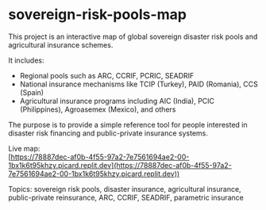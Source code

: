 # sovereign-risk-pools-map
This project is an interactive map of global sovereign disaster risk pools and agricultural insurance schemes.

It includes:
- Regional pools such as ARC, CCRIF, PCRIC, SEADRIF
- National insurance mechanisms like TCIP (Turkey), PAID (Romania), CCS (Spain)
- Agricultural insurance programs including AIC (India), PCIC (Philippines), Agroasemex (Mexico), and others

The purpose is to provide a simple reference tool for people interested in disaster risk financing and public-private insurance systems.

Live map:  
[https://78887dec-af0b-4f55-97a2-7e7561694ae2-00-1bx1k6t95khzy.picard.replit.dev](https://78887dec-af0b-4f55-97a2-7e7561694ae2-00-1bx1k6t95khzy.picard.replit.dev))


Topics: sovereign risk pools, disaster insurance, agricultural insurance, public-private reinsurance, ARC, CCRIF, SEADRIF, parametric insurance
